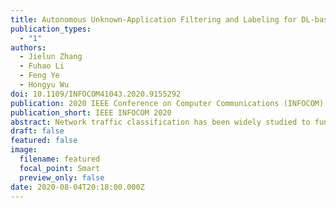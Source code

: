 ```yaml
---
title: Autonomous Unknown-Application Filtering and Labeling for DL-based Traffic Classifier Update
publication_types:
  - "1"
authors:
  - Jielun Zhang
  - Fuhao Li
  - Feng Ye
  - Hongyu Wu
doi: 10.1109/INFOCOM41043.2020.9155292
publication: 2020 IEEE Conference on Computer Communications (INFOCOM)
publication_short: IEEE INFOCOM 2020
abstract: Network traffic classification has been widely studied to fundamentally advance network measurement and management. Machine Learning is one of the effective approaches for network traffic classification. Specifically, Deep Learning (DL) has attracted much attention from the researchers due to its effectiveness even in encrypted network traffic without compromising neither user privacy nor network security. However, most of the existing models are created from closed-world datasets, thus they can only classify those existing classes previously sampled and labeled. In this case, unknown classes cannot be correctly classified. To tackle this issue, an autonomous learning framework is proposed to effectively update DL-based traffic classification models during active operations. The core of the proposed framework consists of a DL-based classifier, a self-learned discriminator, and an autonomous self-labeling model. The discriminator and self-labeling process can generate new dataset during active operations to support classifier update. Evaluation of the proposed framework is performed on an open dataset, i.e., ISCX VPN-nonVPN, and independently collected data packets. The results demonstrate that the proposed autonomous learning framework can filter packets from unknown classes and provide accurate labels. Thus, corresponding DL-based classification models can be updated successfully with the autonomously generated dataset.
draft: false
featured: false
image:
  filename: featured
  focal_point: Smart
  preview_only: false
date: 2020-08-04T20:18:00.000Z
---
```

